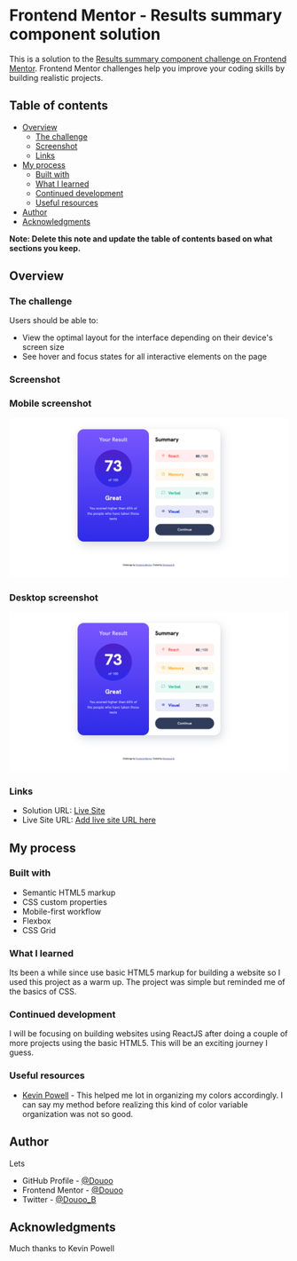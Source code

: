 # Frontend Mentor - Results summary component solution

This is a solution to the [Results summary component challenge on Frontend Mentor](https://www.frontendmentor.io/challenges/results-summary-component-CE_K6s0maV). Frontend Mentor challenges help you improve your coding skills by building realistic projects. 

## Table of contents

- [Overview](#overview)
  - [The challenge](#the-challenge)
  - [Screenshot](#screenshot)
  - [Links](#links)
- [My process](#my-process)
  - [Built with](#built-with)
  - [What I learned](#what-i-learned)
  - [Continued development](#continued-development)
  - [Useful resources](#useful-resources)
- [Author](#author)
- [Acknowledgments](#acknowledgments)

**Note: Delete this note and update the table of contents based on what sections you keep.**

## Overview

### The challenge

Users should be able to:

- View the optimal layout for the interface depending on their device's screen size
- See hover and focus states for all interactive elements on the page

### Screenshot

<h3>Mobile screenshot</h3>

![](./screenshots/desktop-screen.png)

<h3>Desktop screenshot</h3>

![](./screenshots/desktop-screen.png)


### Links

- Solution URL: [Live Site](https://douoo.github.io/frontendmentor_challenges/results-summary-component-main/)
- Live Site URL: [Add live site URL here](https://github.com/Douoo/frontendmentor_challenges/tree/main/results-summary-component-main)

## My process

### Built with

- Semantic HTML5 markup
- CSS custom properties
- Mobile-first workflow
- Flexbox
- CSS Grid


### What I learned

Its been a while since use basic HTML5 markup for building a website so I used this project as a warm up. The project was simple but reminded me of the basics of CSS.

### Continued development

I will be focusing on building websites using ReactJS after doing a couple of more projects using the basic HTML5. This will be an exciting journey I guess.


### Useful resources

- [Kevin Powell](https://github.com/kevin-powell/results-summary-component-main) - This helped me lot in organizing my colors accordingly. I can say my method before realizing this kind of color variable organization was not so good.


## Author

Lets 

- GitHub Profile - [@Douoo](https://github.com/Douoo) 
- Frontend Mentor - [@Douoo](https://www.frontendmentor.io/profile/Douoo)
- Twitter - [@Douoo_B](https://twitter.com/Douoo_B)



## Acknowledgments

Much thanks to Kevin Powell